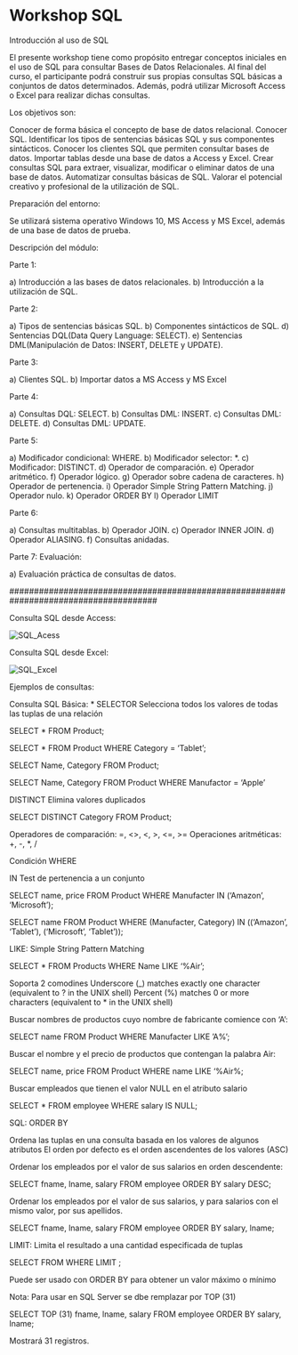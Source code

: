 # Workshop SQL
Introducción al uso de SQL

El presente workshop tiene como propósito entregar conceptos iniciales en el uso de SQL para consultar Bases de Datos Relacionales. Al final del curso, el participante podrá construir sus propias consultas SQL básicas a conjuntos de datos determinados. Además, podrá utilizar Microsoft Access o Excel para realizar dichas consultas.

Los objetivos son:

Conocer de forma básica el concepto de base de datos relacional.
Conocer SQL.
Identificar los tipos de sentencias básicas SQL y sus componentes sintácticos.
Conocer los clientes SQL que permiten consultar bases de datos.
Importar tablas desde una base de datos a Access y Excel.
Crear consultas SQL para extraer, visualizar, modificar o eliminar datos de una base de datos.
Automatizar consultas básicas de SQL.
Valorar el potencial creativo y profesional de la utilización de SQL.

Preparación del entorno:

Se utilizará sistema operativo Windows 10, MS Access y MS Excel, además de una base de datos de prueba.

Descripción del módulo:

Parte 1: 

a) Introducción a las bases de datos relacionales.
b) Introducción a la utilización de SQL.

Parte 2: 

a) Tipos de sentencias básicas SQL.
b) Componentes sintácticos de SQL.
d) Sentencias DQL(Data Query Language: SELECT).
e) Sentencias DML(Manipulación de Datos: INSERT, DELETE y UPDATE).

Parte 3:

a) Clientes SQL.
b) Importar datos a MS Access y MS Excel

Parte 4:

a) Consultas DQL: SELECT.
b) Consultas DML: INSERT.
c) Consultas DML: DELETE.
d) Consultas DML: UPDATE.

Parte 5:

a) Modificador condicional: WHERE.
b) Modificador selector: *.
c) Modificador: DISTINCT.
d) Operador de comparación.
e) Operador aritmético.
f) Operador lógico.
g) Operador sobre cadena de caracteres.
h) Operador de pertenencia.
i) Operador Simple String Pattern Matching.
j) Operador nulo.
k) Operador ORDER BY
l) Operador LIMIT


Parte 6:

a) Consultas multitablas.
b) Operador JOIN.
c) Operador INNER JOIN.
d) Operador ALIASING.
f) Consultas anidadas.

Parte 7: Evaluación:

a) Evaluación práctica de consultas de datos.

######################################################################################

Consulta SQL desde Access:

![SQL_Acess](https://user-images.githubusercontent.com/5190215/56532314-891ab380-6523-11e9-87af-a4e646d45c6e.gif)

Consulta SQL desde Excel:

![SQL_Excel](https://user-images.githubusercontent.com/5190215/56607375-65fd0c00-65d6-11e9-8ef7-d6e0f01f157a.gif)



Ejemplos de consultas:

Consulta SQL Básica: * SELECTOR
Selecciona todos los valores de todas las tuplas de una relación

SELECT *
FROM Product;


SELECT *
FROM Product
WHERE Category = ‘Tablet’;

SELECT Name, Category
FROM Product;

SELECT Name, Category
FROM Product
WHERE Manufactor = ‘Apple’

DISTINCT Elimina valores duplicados

SELECT DISTINCT Category
FROM Product;

Operadores de comparación: =, <>, <, >, <=, >=
Operaciones aritméticas: +, -, *, /

Condición WHERE

IN Test de pertenencia a un conjunto

SELECT name, price
FROM Product
WHERE Manufacter IN (‘Amazon’, ‘Microsoft’);

SELECT name
FROM Product
WHERE (Manufacter, Category) IN ((‘Amazon’, ‘Tablet’),
(‘Microsoft’, ‘Tablet’));

LIKE: Simple String Pattern Matching

SELECT *
FROM Products
WHERE Name LIKE ‘%Air’;

Soporta 2 comodines
Underscore (_) matches exactly one character
(equivalent to ? in the UNIX shell)
Percent (%) matches 0 or more characters
(equivalent to * in the UNIX shell)

Buscar nombres de productos cuyo nombre de fabricante comience con ‘A’:

SELECT name
FROM Product
WHERE Manufacter LIKE ’A%’;

Buscar el nombre y el precio de productos que contengan la palabra Air:

SELECT name, price
FROM Product
WHERE name LIKE ‘%Air%;

Buscar empleados que tienen el valor NULL en el atributo salario

SELECT *
FROM employee
WHERE salary IS NULL;

SQL: ORDER BY

Ordena las tuplas en una consulta basada en los valores de algunos atributos
El orden por defecto es el orden ascendentes de los valores (ASC)

Ordenar los empleados por el valor de sus salarios en orden descendente:

SELECT fname, lname, salary
FROM employee
ORDER BY salary DESC;

Ordenar los empleados por el valor de sus salarios, y para salarios con el mismo valor, por sus apellidos.

SELECT fname, lname, salary
FROM employee
ORDER BY salary, lname;

LIMIT: Limita el resultado a una cantidad especificada de tuplas

SELECT <attribute list>
FROM <table list>
WHERE <condition on the tables>
LIMIT <number of tuples>;

Puede ser usado con ORDER BY para obtener un valor máximo o mínimo

Nota: Para usar en SQL Server se dbe remplazar por TOP (31)

SELECT TOP (31) fname, lname, salary
FROM employee
ORDER BY salary, lname;

Mostrará 31 registros.

